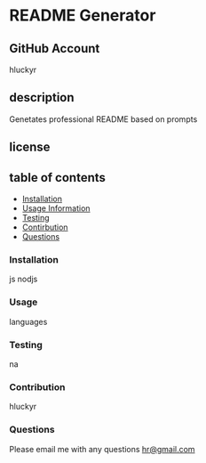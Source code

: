 
# README Generator
## GitHub Account
hluckyr
## description
Genetates professional README based on prompts
## license


## table of contents
* [Installation](#Installation)
* [Usage Information](#usage)
* [Testing](#testing)
* [Contirbution](#contritbution)
* [Questions](#questions)

### Installation
js nodjs
### Usage
languages
### Testing
na
### Contribution
hluckyr
### Questions
Please email me with any questions hr@gmail.com

